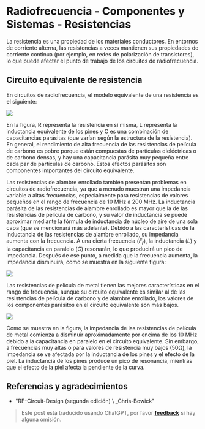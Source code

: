 # Radiofrecuencia - Componentes y Sistemas - Resistencias

La resistencia es una propiedad de los materiales conductores. En entornos de corriente alterna, las resistencias a veces mantienen sus propiedades de corriente continua (por ejemplo, en redes de polarización de transistores), lo que puede afectar el punto de trabajo de los circuitos de radiofrecuencia.

## Circuito equivalente de resistencia

En circuitos de radiofrecuencia, el modelo equivalente de una resistencia es el siguiente:

![](https://wiki-media-1253965369.cos.ap-guangzhou.myqcloud.com/img/20220408173626.png)

En la figura, R representa la resistencia en sí misma, L representa la inductancia equivalente de los pines y C es una combinación de capacitancias parásitas (que varían según la estructura de la resistencia). En general, el rendimiento de alta frecuencia de las resistencias de película de carbono es pobre porque están compuestas de partículas dieléctricas o de carbono densas, y hay una capacitancia parásita muy pequeña entre cada par de partículas de carbono. Estos efectos parásitos son componentes importantes del circuito equivalente.

Las resistencias de alambre enrollado también presentan problemas en circuitos de radiofrecuencia, ya que a menudo muestran una impedancia variable a altas frecuencias, especialmente para resistencias de valores pequeños en el rango de frecuencia de 10 MHz a 200 MHz. La inductancia parásita de las resistencias de alambre enrollado es mayor que la de las resistencias de película de carbono, y su valor de inductancia se puede aproximar mediante la fórmula de inductancia de núcleo de aire de una sola capa (que se mencionará más adelante). Debido a las características de la inductancia de las resistencias de alambre enrollado, su impedancia aumenta con la frecuencia. A una cierta frecuencia ($F_r$), la inductancia ($L$) y la capacitancia en paralelo ($C$) resonarán, lo que producirá un pico de impedancia. Después de ese punto, a medida que la frecuencia aumenta, la impedancia disminuirá, como se muestra en la siguiente figura:

![](https://wiki-media-1253965369.cos.ap-guangzhou.myqcloud.com/img/20220411135204.png)

Las resistencias de película de metal tienen las mejores características en el rango de frecuencia, aunque su circuito equivalente es similar al de las resistencias de película de carbono y de alambre enrollado, los valores de los componentes parásitos en el circuito equivalente son más bajos.

![](https://wiki-media-1253965369.cos.ap-guangzhou.myqcloud.com/img/20220411135807.png)

Como se muestra en la figura, la impedancia de las resistencias de película de metal comienza a disminuir aproximadamente por encima de los 10 MHz debido a la capacitancia en paralelo en el circuito equivalente. Sin embargo, a frecuencias muy altas o para valores de resistencia muy bajos (50Ω), la impedancia se ve afectada por la inductancia de los pines y el efecto de la piel. La inductancia de los pines produce un pico de resonancia, mientras que el efecto de la piel afecta la pendiente de la curva.

## Referencias y agradecimientos

- "RF-Circuit-Design (segunda edición) \ _Chris-Bowick"

> Este post está traducido usando ChatGPT, por favor [**feedback**](https://github.com/linyuxuanlin/Wiki_MkDocs/issues/new) si hay alguna omisión.